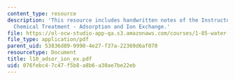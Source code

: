 ```yaml
---
content_type: resource
description: 'This resource includes handwritten notes of the Instructor on the topic:
  Chemical Treatment - Adsorption and Ion Exchange.'
file: https://ol-ocw-studio-app-qa.s3.amazonaws.com/courses/1-85-water-and-wastewater-treatment-engineering-spring-2006/076febc47c47f5b8a8b6a30ae7be22eb_l10_adsor_ion_ex.pdf
file_type: application/pdf
parent_uid: 53836d89-9990-4e27-f37a-22369d6af070
resourcetype: Document
title: l10_adsor_ion_ex.pdf
uid: 076febc4-7c47-f5b8-a8b6-a30ae7be22eb
---
```

